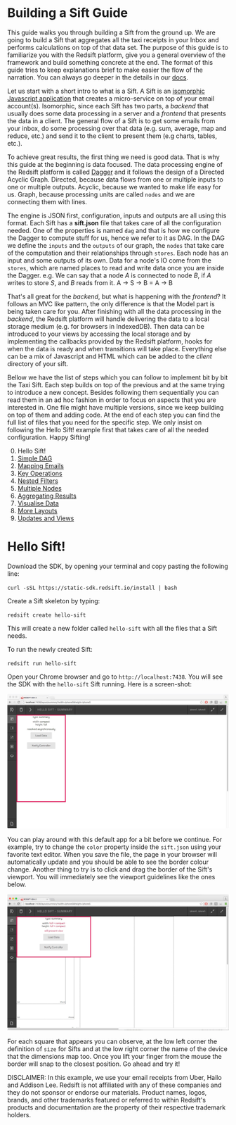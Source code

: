 # Building a Sift Guide

This guide walks you through building a Sift from the ground up. We are going to build a Sift that aggregates all the taxi receipts in your Inbox and performs calculations on top of that data set. The purpose of this guide is to familiarize you with the Redsift platform, give you a general overview of the framework and build something concrete at the end. The format of this guide tries to keep explanations brief to make easier the flow of the narration. You can always go deeper in the details in our [docs](https://docs.redsift.io).

Let us start with a short intro to what is a Sift. A Sift is an [isomorphic Javascript application](http://isomorphic.net/javascript) that creates a micro-service on top of your email account(s). Isomorphic, since each Sift has two parts, a *backend* that usually does some data processing in a server and a *frontend* that presents the data in a client. The general flow of a Sift is to get some emails from your inbox, do some processing over that data (e.g. sum, average, map and reduce, etc.) and send it to the client to present them (e.g charts, tables, etc.).

To achieve great results, the first thing we need is good data. That is why this guide at the beginning is data focused. The data processing engine of the Redsift platform is called [Dagger](https://docs.redsift.io/docs#dagger) and it follows the design of a Directed Acyclic Graph. Directed, because data flows from one or multiple inputs to one or multiple outputs. Acyclic, because we wanted to make life easy for us. Graph, because processing units are called `nodes` and we are connecting them with lines. 

The engine is JSON first, configuration, inputs and outputs are all using this format. Each Sift has a **sift.json** file that takes care of all the configuration needed. One of the properties is named `dag` and that is how we configure the Dagger to compute stuff for us, hence we refer to it as DAG. In the DAG we define the `inputs` and the `outputs` of our graph, the `nodes` that take care of the computation and their relationships through `stores`. Each node has an input and some outputs of its own. Data for a node's IO come from the `stores`, which are named places to read and write data once you are inside the Dagger. e.g. We can say that a node _A_ is connected to node _B_, if _A_ writes to store _S_, and _B_ reads from it. A -> S -> B = A -> B 

That's all great for the *backend*, but what is happening with the *frontend*? It follows an MVC like pattern, the only difference is that the Model part is being taken care for you. After finishing with all the data processing in the *backend*, the Redsift platform will handle delivering the data to a local storage medium (e.g. for browsers in IndexedDB). Then data can be introduced to your views by accessing the local storage and by implementing the callbacks provided by the Redsift platform, hooks for when the data is ready and when transitions will take place. Everything else can be a mix of Javascript and HTML which can be added to the _client_ directory of your sift.

Bellow we have the list of steps which you can follow to implement bit by bit the Taxi Sift. Each step builds on top of the previous and at the same trying to introduce a new concept. Besides following them sequentially you can read them in an ad hoc fashion in order to focus on aspects that you are interested in. One file might have multiple versions, since we keep building on top of them and adding code. At the end of each step you can find the full list of files that you need for the specific step. We only insist on following the Hello Sift! example first that takes care of all the needed configuration. Happy Sifting! 

<ol start="0">
  <li> Hello Sift! </li>
  <li><a href="./docs/1-Simple-DAG.md"> Simple DAG </a></li>
  <li><a href="./docs/2-Mapping-Emails.md"> Mapping Emails </a></li>
  <li><a href="./docs/3-Key-Ops.md"> Key Operations </a></li>
  <li><a href="./docs/4-Nested-Filters.md"> Nested Filters </a></li>
  <li><a href="./docs/5-Multiple-Nodes.md"> Multiple Nodes </a></li>
  <li><a href="./docs/6-Aggregating-Results.md"> Aggregating Results </a></li>
  <li><a href="./docs/7-Visualise-Data.md"> Visualise Data </a></li>
  <li><a href="./docs/8-More-Layouts.md"> More Layouts </a></li>
  <li><a href="./docs/9-Update-Views.md"> Updates and Views </a></li>
</ol>

# Hello Sift!


Download the SDK, by opening your terminal and copy pasting the following line: 

`curl -sSL https://static-sdk.redsift.io/install | bash`

Create a Sift skeleton by typing:
 
`redsift create hello-sift`

This will create a new folder called `hello-sift` with all the files that a Sift needs.

To run the newly created Sift:

`redsift run hello-sift`

Open your Chrome browser and go to `http://localhost:7438`. You will see the SDK with the `hello-sift` Sift running. Here is a screen-shot:

<img src='./docs/screenshots/helloSift.jpg'>

You can play around with this default app for a bit before we continue. For example, try to change the `color` property inside the `sift.json` using your favorite text editor. When you save the file, the page in your browser will automatically update and you should be able to see the border colour change. Another thing to try is to click and drag the border of the Sift's viewport. You will immediately see the viewport guidelines like the ones below. 

<img src='./docs/screenshots/helloSiftGuidelines.jpg'>

For each square that appears you can observe, at the low left corner the definition of `size` for Sifts and at the low right corner the name of the device that the dimensions map too. Once you lift your finger from the mouse the border will snap to the closest position. Go ahead and try it!


DISCLAIMER: In this example, we use your email receipts from Uber, Hailo and Addison Lee. Redsift is not affiliated with any of these companies and they do not sponsor or endorse our materials. Product names, logos, brands, and other trademarks featured or referred to within Redsift's products and documentation are the property of their respective trademark holders.
